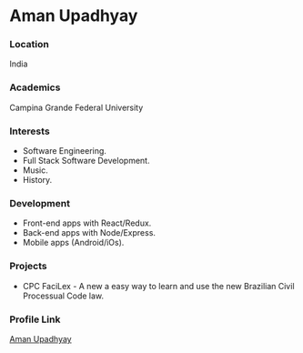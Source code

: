 # Aman Upadhyay

### Location

India

### Academics

Campina Grande Federal University

### Interests

- Software Engineering.
- Full Stack Software Development.
- Music.
- History.

### Development

- Front-end apps with React/Redux.
- Back-end apps with Node/Express.
- Mobile apps (Android/iOs).

### Projects

- CPC FaciLex - A new a easy way to learn and use the new Brazilian Civil Processual Code law.

### Profile Link

[Aman Upadhyay](https://github.com/amanxupadhyay)
